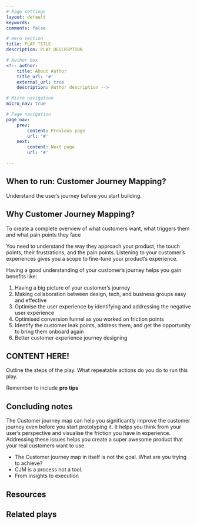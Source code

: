 ```yaml
---
# Page settings
layout: default
keywords:
comments: false

# Hero section
title: PLAY TITLE
description: PLAY DESCRIPTION

# Author box
<!-- author:
    title: About Author
    title_url: '#'
    external_url: true
    description: Author description -->

# Micro navigation
micro_nav: true

# Page navigation
page_nav:
    prev:
        content: Previous page
        url: '#'
    next:
        content: Next page
        url: '#'

---
```


## When to run: Customer Journey Mapping?

Understand the user’s journey before you start building. 



## Why Customer Journey Mapping?

To create a complete overview of what customers want, what triggers them and what pain points they face 

You need to understand the way they approach your product, the touch points, their frustrations, and the pain points. Listening to your customer’s experiences gives you a scope to fine-tune your product’s experience.

Having a good understanding of your customer’s journey helps you gain benefits like:

1. Having a big picture of your customer’s journey
2. Making collaboration between design, tech, and business groups easy and effective
3. Optimise the user experience by identifying and addressing the negative user experience
4. Optimised conversion funnel as you worked on friction points
5. Identify the customer leak points, address them, and get the opportunity to bring them onboard again
6. Better customer experience journey designing



## CONTENT HERE!
Outline the steps of the play. What repeatable actions do you do to run this play.

Remember to include **pro tips**

## Concluding notes

The Customer journey map can help you significantly improve the customer journey even before you start prototyping it. It helps you think from your user’s perspective and visualise the friction you have in experience. Addressing these issues helps you create a super awesome product that your real customers want to use.



- The Customer journey map in itself is not the goal. What are you trying to achieve?
- CJM is a process not a tool. 
- From insights to execution

## Resources

## Related plays
